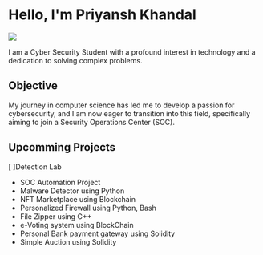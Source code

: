# Hello, I'm Priyansh Khandal
<a href="https://www.linkedin.com/in/priyanshkhandal/"><img src="https://img.shields.io/badge/-LinkedIn-0072b1?&style=for-the-badge&logo=linkedin&logoColor=white" /></a>

<!--
[Brief Introduction - Remove this afterwards]
-->

I am a Cyber Security Student with a profound interest in technology and a dedication to solving complex problems.

## Objective
<!--
    [Provide Objective - Remove this afterwards]]
-->
My journey in computer science has led me to develop a passion for cybersecurity, and I am now eager to transition into this field, specifically aiming to join a Security Operations Center (SOC).
<!--
## Skills
-->
<!--
    [Provide skills and associated project. Make sure to hyperlink the project - Remove this afterwards]]
-->
<!--
| Skill                                         | Associated Project         |
|-----------------------------------------------|----------------------------|
| SIEM Implementation and Log Analysis          | <a href="">Detection Lab</a>|
| Network Traffic Monitoring and Attack Detection | <a href="">Detection Lab</a>|
| Security Automation with Shuffle SOAR         | <a href="">SOC Automation Lab</a>|
| Incident Response Planning and Execution      | <a href="">SOC Automation Lab</a>|
| Case Management with TheHive                  | <a href="">SOC Automation Lab</a>|
| Scripting and Automation for Threat Mitigation | <a href="">SOC Automation Lab</a>|

## Tools
-->

<!--
    [Provide tools and break them down into categories. Use ChatGPT to help create the link - Remove this afterwards]]
-->

<!--
### Network
<div>
    <img src="https://img.shields.io/badge/-Wireshark-1679A7?&style=for-the-badge&logo=Wireshark&logoColor=white" />
    <img src="https://img.shields.io/badge/-Suricata-EF3B2D?&style=for-the-badge&logo=Suricata&logoColor=white" />
    <img src="https://img.shields.io/badge/-Zeek-777BB4?&style=for-the-badge&logo=Zeek&logoColor=white" />
</div>

### Endpoint
<div>
    <img src="https://img.shields.io/badge/-Microsoft_Defender_for_Endpoint-00A4EF?&style=for-the-badge&logo=Microsoft&logoColor=white" />
    <img src="https://img.shields.io/badge/-Velociraptor-4B275F?&style=for-the-badge&logo=Velociraptor&logoColor=white" />
</div>

### SIEM
<div>
    <img src="https://img.shields.io/badge/-Microsoft_Sentinel-0078D4?&style=for-the-badge&logo=Microsoft&logoColor=white" />
    <img src="https://img.shields.io/badge/-Splunk-000000?&style=for-the-badge&logo=Splunk&logoColor=white" />
    <img src="https://img.shields.io/badge/-Elastic-005571?&style=for-the-badge&logo=Elastic&logoColor=white" />
</div>
-->

<!--
### Programming Languages
<div>-->
<!--<img src="https://img.shields.io/badge/Python-3776AB?style=for-the-badge&logo=python&logoColor=white" />    Python-->
<!--<img src="https://img.shields.io/badge/TypeScript-007ACC?style=for-the-badge&logo=typescript&logoColor=white" />    Typescript-->
<!--<img src="https://img.shields.io/badge/Shell_Script-121011?style=for-the-badge&logo=gnu-bash&logoColor=white" />    Bash-->
<!--<br>-->
<!--<img src="https://img.shields.io/badge/JavaScript-F7DF1E?style=for-the-badge&logo=javascript&logoColor=black" />    Javascript-->
<!--<img src="https://img.shields.io/badge/PHP-777BB4?style=for-the-badge&logo=php&logoColor=white" />    PHP-->
<!--<img src="https://img.shields.io/badge/Swift-FA7343?style=for-the-badge&logo=swift&logoColor=white" />    Swift-->
<!--<br>-->
<!--<img src="https://img.shields.io/badge/MySQL-00000F?style=for-the-badge&logo=mysql&logoColor=white" />    MYSQL-->
<!--<img src="https://img.shields.io/badge/MongoDB-4EA94B?style=for-the-badge&logo=mongodb&logoColor=white" />    mongodb-->
<!--<img src="https://img.shields.io/badge/PostgreSQL-316192?style=for-the-badge&logo=postgresql&logoColor=white" />    postgresql--> 
<!--
</div>
-->
<!--
### Tools Skills
<div>
-->
<!--<img src="https://img.shields.io/badge/Microsoft_Azure-0089D6?style=for-the-badge&logo=microsoft-azure&logoColor=white" />    Azure-->
<!--<img src="https://img.shields.io/badge/Google_Cloud-4285F4?style=for-the-badge&logo=google-cloud&logoColor=white" />    Google Cloud-->
<!--<img src="https://img.shields.io/badge/Amazon_AWS-232F3E?style=for-the-badge&logo=amazon-aws&logoColor=white" />    AWS-->
<!--<br>-->
<!--<img src="https://img.shields.io/badge/Flutter-02569B?style=for-the-badge&logo=flutter&logoColor=white" />    Flutter-->
<!--<img src="https://img.shields.io/badge/Figma-F24E1E?style=for-the-badge&logo=figma&logoColor=white" />    Figma-->
<!--<img src="https://img.shields.io/badge/hyperledger-2F3134?style=for-the-badge&logo=hyperledger&logoColor=white" />    Hyperledger-->
<!--<br>-->
<!--<img src="https://img.shields.io/badge/GIT-E44C30?style=for-the-badge&logo=git&logoColor=white" />    Git-->
<!--<img src="https://img.shields.io/badge/Snyk-4C4A73?style=for-the-badge&logo=snyk&logoColor=white" />    Snyk-->
<!--<img src="https://img.shields.io/badge/Visual_Studio_Code-0078D4?style=for-the-badge&logo=visual%20studio%20code&logoColor=white" />    VScode-->
<!--</div>-->




<!--
## Certifications
[Provide certifications that you have obtained. Use ChatGPT to help create the link - Remove this afterwards]]
<div>
<img src="https://img.shields.io/badge/-Security%2B-FF0000?&style=for-the-badge&logo=CompTIA&logoColor=white" />
<img src="https://img.shields.io/badge/-Network%2B-007ACC?&style=for-the-badge&logo=CompTIA&logoColor=white" />
<img src="https://img.shields.io/badge/-A%2B-4D4D4D?&style=for-the-badge&logo=CompTIA&logoColor=white" />
<img src="https://img.shields.io/badge/-CDSA-006400?&style=for-the-badge&logoColor=white" />
<img src="https://img.shields.io/badge/-CCD-000080?&style=for-the-badge&logoColor=white" />
</div>
-->


## Upcomming Projects
[ ]Detection Lab
- SOC Automation Project
- Malware Detector using Python
- NFT Marketplace using Blockchain
- Personalized Firewall using Python, Bash
- File Zipper using C++
- e-Voting system using BlockChain
- Personal Bank payment gateway using Solidity
- Simple Auction using Solidity





<!--
### Hi there 👋
**k-priyansh/k-priyansh** is a ✨ _special_ ✨ repository because its `README.md` (this file) appears on your GitHub profile.

Here are some ideas to get you started:

- 🔭 I’m currently working on ...
- 🌱 I’m currently learning ...
- 👯 I’m looking to collaborate on ...
- 🤔 I’m looking for help with ...
- 💬 Ask me about ...
- 📫 How to reach me: ...
- 😄 Pronouns: ...
- ⚡ Fun fact: ...
-->


